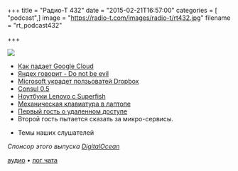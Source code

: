 +++
title = "Радио-Т 432"
date = "2015-02-21T16:57:00"
categories = [ "podcast",]
image = "https://radio-t.com/images/radio-t/rt432.jpg"
filename = "rt_podcast432"

+++

![](https://radio-t.com/images/radio-t/rt432.jpg)

* [Как падает Google Cloud](https://status.cloud.google.com/incident/compute/15045)
* [Яндех говорит - Do not be evil](http://habrahabr.ru/post/250887/)
* [Microsoft украдет ползьоватей Dropbox](http://www.slashgear.com/microsoft-baits-dropbox-users-with-100-gb-onedrive-space-20369811/)
* [Consul 0.5](http://prsm.tc/gltq6Z)
* [Ноутбуки Lenovo с Superfish ](http://habrahabr.ru/post/251069/)
* [Механическая клавиатура в лаптопе](http://prsm.tc/oS251x)
* [Первый гость о удаленном доступе](http://www.parallels.com/products/access/features/)
* Второй гость пытается сказать за микро-сервисы.
- Темы наших слушателей

_Спонсор этого выпуска [DigitalOcean](https://www.digitalocean.com)_

[аудио](http://cdn.radio-t.com/rt_podcast432.mp3) • [лог чата](http://chat.radio-t.com/logs/radio-t-432.html)
<audio src="http://cdn.radio-t.com/rt_podcast432.mp3" preload="none"></audio>